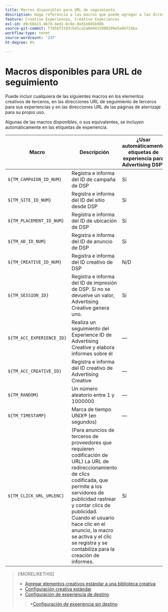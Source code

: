 ```yaml
---
title: Macros disponibles para URL de seguimiento
description: Haga referencia a las macros que puede agregar a las direcciones URL de la página de aterrizaje, las direcciones URL de seguimiento y los elementos creativos de terceros.
feature: Creative Experiences, Creative Experiences
exl-id: d0cbbb21-467d-4ed1-bc6e-ded1b045b98b
source-git-commit: f7d5bf3193cb41ca2a0d4415998209e5a9b724ba
workflow-type: tm+mt
source-wordcount: '237'
ht-degree: 0%

---
```


# Macros disponibles para URL de seguimiento

<!-- More feature metadata???  -->

Puede incluir cualquiera de las siguientes macros en los elementos creativos de terceros, en las direcciones URL de seguimiento de terceros para sus experiencias y en las direcciones URL de las páginas de aterrizaje para su propio uso.

Algunas de las macros disponibles, o sus equivalentes, se incluyen automáticamente en las etiquetas de experiencia.

<!-- Later: 

| Macro | Description | Automatically in experience tags for Advertising DSP? | Automatically in experience tags for [!DNL Google Campaign Manager 360]? |
| --- | --- | --- | --- |
| `${TM_CAMPAIGN_ID_NUM}` | Tracks and reports the campaign ID from the DSP | Yes | No, but tags include the equivalent [!DNL Google Campaign Manager 360] macro `%ebuy!` |
| `${TM_SITE_ID_NUM}` | Tracks and reports the site ID from the DSP | Yes | No, but tags include the equivalent [!DNL Google Campaign Manager 360] macro `%esid!` |
| `${TM_PLACEMENT_ID_NUM}` | Tracks and reports the placement ID from the DSP | Yes | No, but tags include the equivalent [!DNL Google Campaign Manager 360] macro `%epid!` |
| `${TM_AD_ID_NUM}` | Tracks and reports the ad ID from the DSP | Yes | No, but tags include the equivalent [!DNL Google Campaign Manager 360] macro `%eaid!` |
| `${TM_CREATIVE_ID_NUM}` | Tracks and reports the creative ID from the DSP | N/A | No, but tags include the equivalent [!DNL Google Campaign Manager 360] macro `%ecid!` |
| `${TM_SESSION_ID}` | Tracks and reports the impression ID from the DSP. If a value isn't returned, Advertising Creative generates one. | Yes | &mdash; |
| `${TM_ACC_EXPERIENCE_ID}` | Tracks and reports the Advertising Creative experience ID | &mdash; | &mdash; |
| `${TM_ACC_CREATIVE_ID}` | Tracks and reports the Advertising Creative creative ID | &mdash; | &mdash; |
| `${TM_RANDOM}` | A random number between 1 and 1000000 | &mdash; | &mdash; |
| `${TM_TIMESTAMP}` | The Unix Timestamp (in seconds) | &mdash; | &mdash; |
| `${TM_CLICK_URL_URLENC}` | (For third-party ads from vendors who require URL encoding) The encoded click redirect URL, which enables ad servers to track and count ad clicks. When the ad is served and the user clicks on it, the macro is activated, and the click is recorded and counted for reporting purposes. | Yes | &mdash; |

-->

| Macro | Descripción | ¿Usar automáticamente etiquetas de experiencia para Advertising DSP? |
| --- | --- | --- |
| `${TM_CAMPAIGN_ID_NUM}` | Registra e informa del ID de campaña de DSP | Sí |
| `${TM_SITE_ID_NUM}` | Registra e informa del ID del sitio desde DSP | Sí |
| `${TM_PLACEMENT_ID_NUM}` | Registra e informa del ID de ubicación de DSP | Sí |
| `${TM_AD_ID_NUM}` | Registra e informa del ID de anuncio de DSP | Sí |
| `${TM_CREATIVE_ID_NUM}` | Registra e informa del ID creativo de DSP | N/D |
| `${TM_SESSION_ID}` | Registra e informa del ID de impresión de DSP. Si no se devuelve un valor, Advertising Creative genera uno. | Sí |
| `${TM_ACC_EXPERIENCE_ID}` | Realiza un seguimiento del Experience ID de Advertising Creative y elabora informes sobre él | — |
| `${TM_ACC_CREATIVE_ID}` | Registra e informa del ID creativo de Advertising Creative | — |
| `${TM_RANDOM}` | Un número aleatorio entre 1 y 1000000 | — |
| `${TM_TIMESTAMP}` | Marca de tiempo UNIX® (en segundos) | — |
| `${TM_CLICK_URL_URLENC}` | (Para anuncios de terceros de proveedores que requieren codificación de URL) La URL de redireccionamiento de clics codificada, que permite a los servidores de publicidad rastrear y contar clics de publicidad. Cuando el usuario hace clic en el anuncio, la macro se activa y el clic se registra y se contabiliza para la creación de informes. | Sí |

>[!MORELIKETHIS]
>
>* [Agregar elementos creativos estándar a una biblioteca creativa](/help/creative/creative-libraries/creative-add-standard.md#creative-add-third-party)
>* [Configuración creativa estándar](/help/creative/creative-libraries/creative-settings-standard.md#creative-settings-third-party)
>* [Configuración de experiencia de destino](/help/creative/experiences/experience-settings-targeting.md)
>  >*[Configuración de experiencia sin destino](/help/creative/experiences/experience-settings-no-targeting.md)
